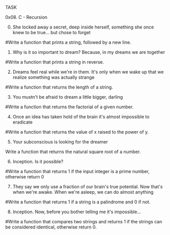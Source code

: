 TASK

0x08. C - Recursion

0. She locked away a secret, deep inside herself, something she once knew to be true... but chose to forget

#Write a function that prints a string, followed by a new line.

1. Why is it so important to dream? Because, in my dreams we are together 

#Write a function that prints a string in reverse.

2. Dreams feel real while we're in them. It's only when we wake up that we realize something was actually strange

#Write a function that returns the length of a string.

3. You mustn't be afraid to dream a little bigger, darling

#Write a function that returns the factorial of a given number.

4. Once an idea has taken hold of the brain it's almost impossible to eradicate

#Write a function that returns the value of x raised to the power of y.

5. Your subconscious is looking for the dreamer

Write a function that returns the natural square root of a number.

6. Inception. Is it possible?

#Write a function that returns 1 if the input integer is a prime number, otherwise return 0

7. They say we only use a fraction of our brain's true potential. Now that's when we're awake. When we're asleep, we can do almost anything

#Write a function that returns 1 if a string is a palindrome and 0 if not.

8. Inception. Now, before you bother telling me it's impossible...

#Write a function that compares two strings and returns 1 if the strings can be considered identical, otherwise return 0.
